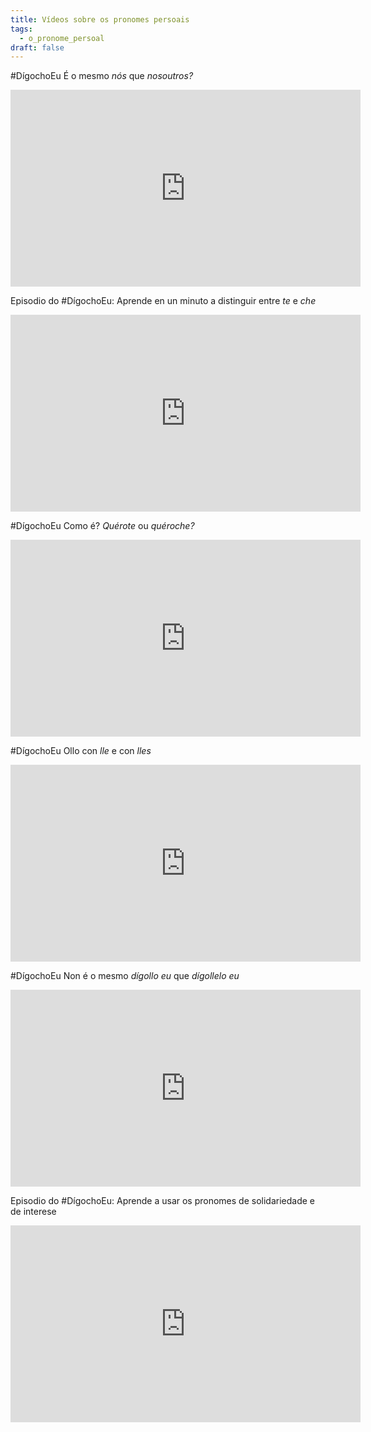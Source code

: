 ```yaml
---
title: Vídeos sobre os pronomes persoais
tags:
  - o_pronome_persoal
draft: false
---
```

\#DígochoEu É o mesmo *nós* que *nosoutros?*

<iframe width="560" height="315" src="https://www.youtube.com/embed/jqFkKg4wyqc" title="YouTube video player" frameborder="0" allow="accelerometer; autoplay; clipboard-write; encrypted-media; gyroscope; picture-in-picture" allowfullscreen></iframe>

Episodio do #DígochoEu: Aprende en un minuto a distinguir entre *te* e *che* 

<iframe width="560" height="315" src="https://www.youtube.com/embed/rdaCfWWvQp4" title="YouTube video player" frameborder="0" allow="accelerometer; autoplay; clipboard-write; encrypted-media; gyroscope; picture-in-picture" allowfullscreen></iframe>

\#DígochoEu Como é? *Quérote* ou *quéroche?*

<iframe width="560" height="315" src="https://www.youtube.com/embed/gBdKQv7PmC0" title="YouTube video player" frameborder="0" allow="accelerometer; autoplay; clipboard-write; encrypted-media; gyroscope; picture-in-picture" allowfullscreen></iframe>

\#DígochoEu Ollo con *lle* e con *lles*

<iframe width="560" height="315" src="https://www.youtube.com/embed/CHH-bjhmj2Q" title="YouTube video player" frameborder="0" allow="accelerometer; autoplay; clipboard-write; encrypted-media; gyroscope; picture-in-picture" allowfullscreen></iframe>

\#DígochoEu Non é o mesmo *dígollo eu* que *dígollelo eu*

<iframe width="560" height="315" src="https://www.youtube.com/embed/UdHFwMCQ1jA" title="YouTube video player" frameborder="0" allow="accelerometer; autoplay; clipboard-write; encrypted-media; gyroscope; picture-in-picture" allowfullscreen></iframe>

Episodio do #DígochoEu: Aprende a usar os pronomes de solidariedade e de interese

<iframe width="560" height="315" src="https://www.youtube.com/embed/TG6xcy8-9nw" title="YouTube video player" frameborder="0" allow="accelerometer; autoplay; clipboard-write; encrypted-media; gyroscope; picture-in-picture" allowfullscreen></iframe>